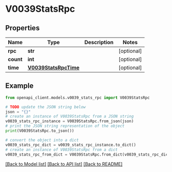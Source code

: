 # V0039StatsRpc


## Properties

Name | Type | Description | Notes
------------ | ------------- | ------------- | -------------
**rpc** | **str** |  | [optional] 
**count** | **int** |  | [optional] 
**time** | [**V0039StatsRpcTime**](V0039StatsRpcTime.md) |  | [optional] 

## Example

```python
from openapi_client.models.v0039_stats_rpc import V0039StatsRpc

# TODO update the JSON string below
json = "{}"
# create an instance of V0039StatsRpc from a JSON string
v0039_stats_rpc_instance = V0039StatsRpc.from_json(json)
# print the JSON string representation of the object
print(V0039StatsRpc.to_json())

# convert the object into a dict
v0039_stats_rpc_dict = v0039_stats_rpc_instance.to_dict()
# create an instance of V0039StatsRpc from a dict
v0039_stats_rpc_from_dict = V0039StatsRpc.from_dict(v0039_stats_rpc_dict)
```
[[Back to Model list]](../README.md#documentation-for-models) [[Back to API list]](../README.md#documentation-for-api-endpoints) [[Back to README]](../README.md)


